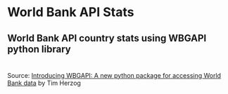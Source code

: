 # World Bank API Stats 
## World Bank API country stats using WBGAPI python library
#
Source: [Introducing WBGAPI: A new python package for accessing World Bank data](https://blogs.worldbank.org/opendata/introducing-wbgapi-new-python-package-accessing-world-bank-data) by Tim Herzog
